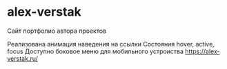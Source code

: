 ﻿# alex-verstak
Сайт портфолио автора проектов

Реализована анимация наведения на ссылки
Состояния hover, active, focus
Доступно боковое меню для мобильного устроиства
https://alex-verstak.ru/
